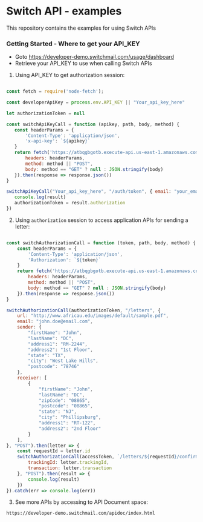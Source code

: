 # Switch API - examples
This repository contains the examples for using Switch APIs

### Getting Started - Where to get your API_KEY 

+ Goto https://developer-demo.switchmail.com/usage/dashboard
+ Retrieve your API_KEY to use when calling Switch APIs

1. Using API_KEY to get authorization session:

 ```javascript

const fetch = require('node-fetch');

const developerApiKey = process.env.API_KEY || "Your_api_key_here"

let authorizationToken = null

const switchApiKeyCall = function (apikey, path, body, method) {
    const headerParams = {
        'Content-Type': 'application/json',
        'x-api-key': `${apikey}`
    }
    return fetch('https://atbqgbgotb.execute-api.us-east-1.amazonaws.com/demo' + path, {
        headers: headerParams,
        method: method || "POST",
        body: method == "GET" ? null : JSON.stringify(body)
    }).then(response => response.json())
}

switchApiKeyCall("Your_api_key_here", "/auth/token", { email: "your_email@gmail.com" }, "POST").then(result => {
    console.log(result)
    authorizationToken = result.authorization
})
```

2. Using `authorization` session to access application APIs for sending a letter:

```javascript

const switchAuthorizationCall = function (token, path, body, method) {
    const headerParams = {
        'Content-Type': 'application/json',
        'Authorization': `${token}`
    }
    return fetch('https://atbqgbgotb.execute-api.us-east-1.amazonaws.com/demo' + path, {
        headers: headerParams,
        method: method || "POST",
        body: method == "GET" ? null : JSON.stringify(body)
    }).then(response => response.json())
}

switchAuthorizationCall(authorizationToken, "/letters", {
    url: "http://www.africau.edu/images/default/sample.pdf",
    email: "john.doe@email.com",
    sender: {
        "firstName": "John",
        "lastName": "DC",
        "address1": "RM-2244",
        "address2": "1st Floor",
        "state": "TX",
        "city": "West Lake Hills",
        "postcode": "78746"
    },
    receiver: [
        {
            "firstName": "John",
            "lastName": "DC",
            "zipCode": "08865",
            "postcode": "08865",
            "state": "NJ",
            "city": "Phillipsburg",
            "address1": "RT-122",
            "address2": "2nd Floor"
        }
    ],
}, "POST").then(letter => {
    const requestId = letter.id
    switchAuthorizationCall(accessToken, `/letters/${requestId}/confirm`, {
        trackingId: letter.trackingId,
        transaction: letter.transaction
    }, "POST").then(result => {
        console.log(result)
    })
}).catch(err => console.log(err))
```

3. See more APIs by accessing to API Document space:

```bash
https://developer-demo.switchmail.com/apidoc/index.html
```